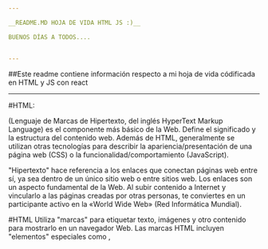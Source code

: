 ```yaml
---

__README.MD HOJA DE VIDA HTML JS :)__

BUENOS DÍAS A TODOS....


---
```


##Este readme contiene información respecto a mi hoja de vida códificada en HTML y JS con react 

---

#HTML:

(Lenguaje de Marcas de Hipertexto, del inglés HyperText Markup Language) es el componente más básico de la Web. Define el significado y la estructura del contenido web. Además de HTML, generalmente se utilizan otras tecnologías para describir la apariencia/presentación de una página web (CSS) o la funcionalidad/comportamiento (JavaScript).

"Hipertexto" hace referencia a los enlaces que conectan páginas web entre sí, ya sea dentro de un único sitio web o entre sitios web. Los enlaces son un aspecto fundamental de la Web. Al subir contenido a Internet y vincularlo a las páginas creadas por otras personas, te conviertes en un participante activo en la «World Wide Web» (Red Informática Mundial).

#HTML
 Utiliza "marcas" para etiquetar texto, imágenes y otro contenido para mostrarlo en un navegador Web. Las  marcas HTML incluyen "elementos" especiales como <head>, <title>, <body>, <header>, <footer>, <article>, <section>, <p>, <div>, <span>, <img>, <aside>, <audio>, <canvas>, <datalist>, <details>, <embed>, <nav>, <output> (en-US), <progress>, <video>, <ul>, <ol>, <li> y muchos otros.

---

#REACT:

React es una biblioteca Javascript de código abierto diseñada para crear interfaces de usuario con el objetivo de facilitar el desarrollo de aplicaciones en una sola página. Es mantenido por Facebook y la comunidad de software libre. En el proyecto hay más de mil desarrolladores libres

#Declarativo

React te ayuda a crear interfaces de usuario interactivas de forma sencilla. Diseña vistas simples para cada estado en tu aplicación, y React se encargará de actualizar y renderizar de manera eficiente los componentes correctos cuando los datos cambien. 
Las vistas declarativas hacen que tu código sea más predecible, por lo tanto, fácil de depurar.

#Basado en componentes

Crea componentes encapsulados que manejen su propio estado, y conviértelos en interfaces de usuario complejas. Ya que la lógica de los componentes está escrita en JavaScript y no en plantillas, puedes pasar datos de forma sencilla a través de tu aplicación y mantener el estado fuera del DOM.

---

#HIPERVINCULOS

* https://developer.mozilla.org/es/docs/Web/HTML

* https://es.reactjs.org/

* https://www.w3schools.com/html/html_scripts.asp

* https://markdown-it.github.io/

---

[id]: https://octodex.github.com/images/dojocat.jpg  "The Dojocat"